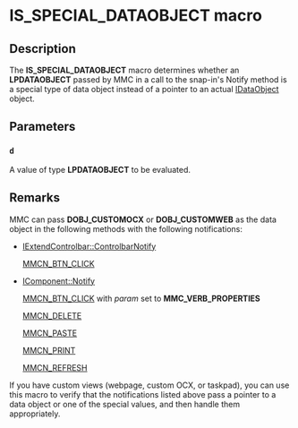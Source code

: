 # IS_SPECIAL_DATAOBJECT macro

## Description

The
**IS_SPECIAL_DATAOBJECT** macro determines whether an **LPDATAOBJECT** passed by MMC in a call to the snap-in's
Notify method is a special type of data object instead of a pointer to an actual
[IDataObject](https://learn.microsoft.com/windows/desktop/api/objidl/nn-objidl-idataobject) object.

## Parameters

### `d`

A value of type **LPDATAOBJECT** to be evaluated.

## Remarks

MMC can pass **DOBJ_CUSTOMOCX** or **DOBJ_CUSTOMWEB** as the data object in the following methods with the following notifications:

* [IExtendControlbar::ControlbarNotify](https://learn.microsoft.com/windows/desktop/api/mmc/nf-mmc-iextendcontrolbar-controlbarnotify)

  [MMCN_BTN_CLICK](https://learn.microsoft.com/previous-versions/windows/desktop/mmc/mmcn-btn-click)
* [IComponent::Notify](https://learn.microsoft.com/windows/desktop/api/mmc/nf-mmc-icomponent-notify)

  [MMCN_BTN_CLICK](https://learn.microsoft.com/previous-versions/windows/desktop/mmc/mmcn-btn-click) with *param* set to **MMC_VERB_PROPERTIES**

  [MMCN_DELETE](https://learn.microsoft.com/previous-versions/windows/desktop/mmc/mmcn-delete)

  [MMCN_PASTE](https://learn.microsoft.com/previous-versions/windows/desktop/mmc/mmcn-paste)

  [MMCN_PRINT](https://learn.microsoft.com/previous-versions/windows/desktop/mmc/mmcn-print)

  [MMCN_REFRESH](https://learn.microsoft.com/previous-versions/windows/desktop/mmc/mmcn-refresh)

If you have custom views (webpage, custom OCX, or taskpad), you can use this macro to verify that the notifications listed above pass a pointer to a data object or one of the special values, and then handle them appropriately.